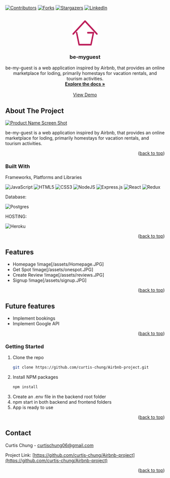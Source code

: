 <!-- Improved compatibility of back to top link: See: https://github.com/othneildrew/Best-README-Template/pull/73 -->
<a name="readme-top"></a>
<!--
*** Thanks for checking out the Best-README-Template. If you have a suggestion
*** that would make this better, please fork the repo and create a pull request
*** or simply open an issue with the tag "enhancement".
*** Don't forget to give the project a star!
*** Thanks again! Now go create something AMAZING! :D
-->



<!-- PROJECT SHIELDS -->
<!--
*** I'm using markdown "reference style" links for readability.
*** Reference links are enclosed in brackets [ ] instead of parentheses ( ).
*** See the bottom of this document for the declaration of the reference variables
*** for contributors-url, forks-url, etc. This is an optional, concise syntax you may use.
*** https://www.markdownguide.org/basic-syntax/#reference-style-links
-->
[![Contributors][contributors-shield]][contributors-url]
[![Forks][forks-shield]][forks-url]
[![Stargazers][stars-shield]][stars-url]
[![LinkedIn][linkedin-shield]][linkedin-url]



<!-- PROJECT LOGO -->
<br />
<div align="center">
  <a href="https://github.com/curtis-chung/Airbnb-project">
    <img src="./assets/logo.png" alt="Logo" width="80" height="80">
  </a>

<h3 align="center">be-myguest</h3>

  <p align="center">
    be-my-guest is a web application inspired by Airbnb, that provides an online marketplace for loding, primarily homestays for vacation rentals, and tourism activities.
    <br />
    <a href="https://github.com/curtis-chung/Airbnb-project"><strong>Explore the docs »</strong></a>
    <br />
    <br />
    <a href="https://github.com/curtis-chung/Airbnb-project">View Demo</a>
  </p>
</div>



<!-- ABOUT THE PROJECT -->
## About The Project

[![Product Name Screen Shot][product-screenshot]](https://example.com)

be-my-guest is a web application inspired by Airbnb, that provides an online marketplace for loding, primarily homestays for vacation rentals, and tourism activities.

<p align="right">(<a href="#readme-top">back to top</a>)</p>



### Built With

Frameworks, Platforms and Libraries

![JavaScript](https://img.shields.io/badge/javascript-%23323330.svg?style=for-the-badge&logo=javascript&logoColor=%23F7DF1E)
![HTML5](https://img.shields.io/badge/html5-%23E34F26.svg?style=for-the-badge&logo=html5&logoColor=white)
![CSS3](https://img.shields.io/badge/css3-%231572B6.svg?style=for-the-badge&logo=css3&logoColor=white)
![NodeJS](https://img.shields.io/badge/node.js-6DA55F?style=for-the-badge&logo=node.js&logoColor=white)
![Express.js](https://img.shields.io/badge/express.js-%23404d59.svg?style=for-the-badge&logo=express&logoColor=%2361DAFB)
![React](https://img.shields.io/badge/react-%2320232a.svg?style=for-the-badge&logo=react&logoColor=%2361DAFB)
![Redux](https://img.shields.io/badge/redux-%23593d88.svg?style=for-the-badge&logo=redux&logoColor=white)

Database:

![Postgres](https://img.shields.io/badge/postgres-%23316192.svg?style=for-the-badge&logo=postgresql&logoColor=white)

HOSTING:

![Heroku](https://img.shields.io/badge/heroku-%23430098.svg?style=for-the-badge&logo=heroku&logoColor=white)

<p align="right">(<a href="#readme-top">back to top</a>)</p>



## Features

- Homepage
!image[/assets/Homepage.JPG]
- Get Spot
!image[/assets/onespot.JPG]
- Create Review
!image[/assets/reviews.JPG]
- Signup
!image[/assets/signup.JPG]

<p align="right">(<a href="#readme-top">back to top</a>)</p>



<!-- USAGE EXAMPLES -->
## Future features

* Implement bookings
* Implement Google API

<p align="right">(<a href="#readme-top">back to top</a>)</p>



### Getting Started

1. Clone the repo
   ```sh
   git clone https://github.com/curtis-chung/Airbnb-project.git
   ```
2. Install NPM packages
   ```sh
   npm install
   ```
3. Create an .env file in the backend root folder
4. npm start in both backend and frontend folders
5. App is ready to use

<p align="right">(<a href="#readme-top">back to top</a>)</p>



<!-- CONTACT -->
## Contact

Curtis Chung - curtischung06@gmail.com

Project Link: [https://github.com/curtis-chung/Airbnb-project](https://github.com/curtis-chung/Airbnb-project)

<p align="right">(<a href="#readme-top">back to top</a>)</p>



<!-- MARKDOWN LINKS & IMAGES -->
<!-- https://www.markdownguide.org/basic-syntax/#reference-style-links -->
[contributors-shield]: https://img.shields.io/github/contributors/curtis-chung/Airbnb-project.svg?style=for-the-badge
[contributors-url]: https://github.com/curtis-chung/Airbnb-project/graphs/contributors
[forks-shield]: https://img.shields.io/github/forks/curtis-chung/Airbnb-project.svg?style=for-the-badge
[forks-url]: https://github.com/curtis-chung/Airbnb-project/network/members
[stars-shield]: https://img.shields.io/github/stars/curtis-chung/Airbnb-project.svg?style=for-the-badge
[stars-url]: https://github.com/curtis-chung/Airbnb-project/stargazers
[issues-shield]: https://img.shields.io/github/issues/curtis-chung/Airbnb-project.svg?style=for-the-badge
[issues-url]: https://github.com/curtis-chung/Airbnb-project/issues
[license-shield]: https://img.shields.io/github/license/curtis-chung/Airbnb-project.svg?style=for-the-badge
[license-url]: https://github.com/curtis-chung/Airbnb-project/blob/master/LICENSE.txt
[linkedin-shield]: https://img.shields.io/badge/-LinkedIn-black.svg?style=for-the-badge&logo=linkedin&colorB=555
[linkedin-url]: https://linkedin.com/in/chungcurtis
[product-screenshot]: images/screenshot.png
[Next.js]: https://img.shields.io/badge/next.js-000000?style=for-the-badge&logo=nextdotjs&logoColor=white
[Next-url]: https://nextjs.org/
[React.js]: https://img.shields.io/badge/React-20232A?style=for-the-badge&logo=react&logoColor=61DAFB
[React-url]: https://reactjs.org/
[Vue.js]: https://img.shields.io/badge/Vue.js-35495E?style=for-the-badge&logo=vuedotjs&logoColor=4FC08D
[Vue-url]: https://vuejs.org/
[Angular.io]: https://img.shields.io/badge/Angular-DD0031?style=for-the-badge&logo=angular&logoColor=white
[Angular-url]: https://angular.io/
[Svelte.dev]: https://img.shields.io/badge/Svelte-4A4A55?style=for-the-badge&logo=svelte&logoColor=FF3E00
[Svelte-url]: https://svelte.dev/
[Laravel.com]: https://img.shields.io/badge/Laravel-FF2D20?style=for-the-badge&logo=laravel&logoColor=white
[Laravel-url]: https://laravel.com
[Bootstrap.com]: https://img.shields.io/badge/Bootstrap-563D7C?style=for-the-badge&logo=bootstrap&logoColor=white
[Bootstrap-url]: https://getbootstrap.com
[JQuery.com]: https://img.shields.io/badge/jQuery-0769AD?style=for-the-badge&logo=jquery&logoColor=white
[JQuery-url]: https://jquery.com
